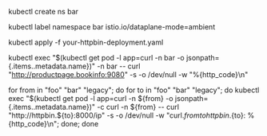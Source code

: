 kubectl create ns bar 

kubectl label namespace bar istio.io/dataplane-mode=ambient

kubectl apply -f your-httpbin-deployment.yaml

kubectl exec "$(kubectl get pod -l app=curl -n bar -o jsonpath={.items..metadata.name})" -n bar -- curl "http://productpage.bookinfo:9080" -s -o /dev/null -w "%{http_code}\n"

for from in "foo" "bar" "legacy"; do for to in "foo" "bar" "legacy"; do kubectl exec "$(kubectl get pod -l app=curl -n ${from} -o jsonpath={.items..metadata.name})" -c curl -n ${from} -- curl "http://httpbin.${to}:8000/ip" -s -o /dev/null -w "curl.${from} to httpbin.${to}: %{http_code}\n"; done; done
